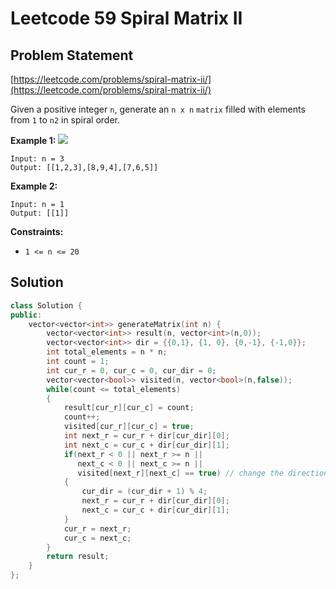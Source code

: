 # Leetcode 59 Spiral Matrix II

## Problem Statement

[https://leetcode.com/problems/spiral-matrix-ii/](https://leetcode.com/problems/spiral-matrix-ii/)

Given a positive integer `n`, generate an `n x n` `matrix` filled with elements from `1` to `n2` in spiral order.

**Example 1:** ![](https://assets.leetcode.com/uploads/2020/11/13/spiraln.jpg)

```text
Input: n = 3
Output: [[1,2,3],[8,9,4],[7,6,5]]
```

**Example 2:**

```text
Input: n = 1
Output: [[1]]
```

**Constraints:**

* `1 <= n <= 20`

## Solution

```cpp
class Solution {
public:
    vector<vector<int>> generateMatrix(int n) {
        vector<vector<int>> result(n, vector<int>(n,0));
        vector<vector<int>> dir = {{0,1}, {1, 0}, {0,-1}, {-1,0}};
        int total_elements = n * n;
        int count = 1;
        int cur_r = 0, cur_c = 0, cur_dir = 0;
        vector<vector<bool>> visited(n, vector<bool>(n,false));
        while(count <= total_elements)
        {
            result[cur_r][cur_c] = count;
            count++;
            visited[cur_r][cur_c] = true;
            int next_r = cur_r + dir[cur_dir][0];
            int next_c = cur_c + dir[cur_dir][1];
            if(next_r < 0 || next_r >= n ||
               next_c < 0 || next_c >= n ||
               visited[next_r][next_c] == true) // change the direction
            {
                cur_dir = (cur_dir + 1) % 4;
                next_r = cur_r + dir[cur_dir][0];
                next_c = cur_c + dir[cur_dir][1];
            }
            cur_r = next_r;
            cur_c = next_c; 
        }
        return result;        
    }
};
```

